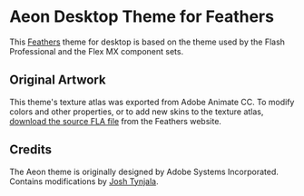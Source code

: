 # Aeon Desktop Theme for Feathers

This [Feathers](http://feathersui.com/) theme for desktop is based on the theme used by the Flash Professional and the Flex MX component sets.

## Original Artwork

This theme's texture atlas was exported from Adobe Animate CC. To modify colors and other properties, or to add new skins to the texture atlas, [download the source FLA file](http://feathersui.com/help/theme-sources.html) from the Feathers website.

## Credits

The Aeon theme is originally designed by Adobe Systems Incorporated. Contains modifications by [Josh Tynjala](https://joshblog.net/).